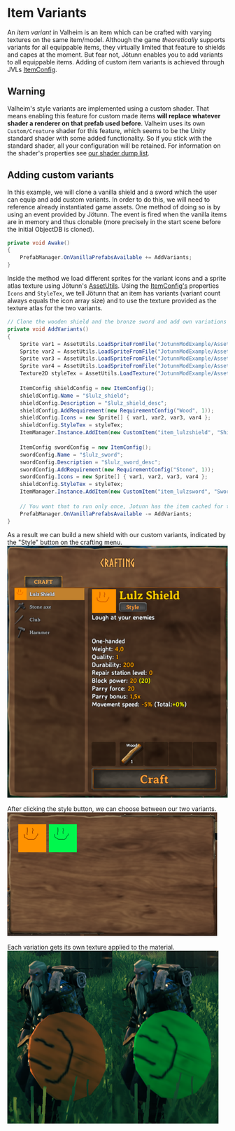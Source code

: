 ﻿# Item Variants

An _item variant_ in Valheim is an item which can be crafted with varying textures on the same item/model. Although the game _theoretically_ supports variants for all equippable items, they virtually limited that feature to shields and capes at the moment. But fear not, Jötunn enables you to add variants to all equippable items. Adding of custom item variants is achieved through JVLs [ItemConfig](xref:Jotunn.Configs.ItemConfig).

## Warning 

Valheim's style variants are implemented using a custom shader. That means enabling this feature for custom made items __will replace whatever shader a renderer on that prefab used before__. Valheim uses its own `Custom/Creature` shader for this feature, which seems to be the Unity standard shader with some added functionality. So if you stick with the standard shader, all your configuration will be retained. For information on the shader's properties see [our shader dump list](../data/prefabs/shader-list.md).

## Adding custom variants

In this example, we will clone a vanilla shield and a sword which the user can equip and add custom variants. In order to do this, we will need to reference already instantiated game assets. One method of doing so is by using an event provided by Jötunn. The event is fired when the vanilla items are in memory and thus clonable (more precisely in the start scene before the initial ObjectDB is cloned).

```cs
private void Awake()
{
    PrefabManager.OnVanillaPrefabsAvailable += AddVariants;
}
```

Inside the method we load different sprites for the variant icons and a sprite atlas texture using Jötunn's [AssetUtils](xref:Jotunn.Utils.AssetUtils). Using the [ItemConfig's](xref:Jotunn.Configs.ItemConfig) properties `Icons` and `StyleTex`, we tell Jötunn that an item has variants (variant count always equals the icon array size) and to use the texture provided as the texture atlas for the two variants.

```cs
// Clone the wooden shield and the bronze sword and add own variations to it
private void AddVariants()
{
    Sprite var1 = AssetUtils.LoadSpriteFromFile("JotunnModExample/Assets/test_var1.png");
    Sprite var2 = AssetUtils.LoadSpriteFromFile("JotunnModExample/Assets/test_var2.png");
    Sprite var3 = AssetUtils.LoadSpriteFromFile("JotunnModExample/Assets/test_var3.png");
    Sprite var4 = AssetUtils.LoadSpriteFromFile("JotunnModExample/Assets/test_var4.png");
    Texture2D styleTex = AssetUtils.LoadTexture("JotunnModExample/Assets/test_varpaint.png");

    ItemConfig shieldConfig = new ItemConfig();
    shieldConfig.Name = "$lulz_shield";
    shieldConfig.Description = "$lulz_shield_desc";
    shieldConfig.AddRequirement(new RequirementConfig("Wood", 1));
    shieldConfig.Icons = new Sprite[] { var1, var2, var3, var4 };
    shieldConfig.StyleTex = styleTex;
    ItemManager.Instance.AddItem(new CustomItem("item_lulzshield", "ShieldWood", shieldConfig));

    ItemConfig swordConfig = new ItemConfig();
    swordConfig.Name = "$lulz_sword";
    swordConfig.Description = "$lulz_sword_desc";
    swordConfig.AddRequirement(new RequirementConfig("Stone", 1));
    swordConfig.Icons = new Sprite[] { var1, var2, var3, var4 };
    shieldConfig.StyleTex = styleTex;
    ItemManager.Instance.AddItem(new CustomItem("item_lulzsword", "SwordBronze", shieldConfig));

    // You want that to run only once, Jotunn has the item cached for the game session
    PrefabManager.OnVanillaPrefabsAvailable -= AddVariants;
}
```

As a result we can build a new shield with our custom variants, indicated by the "Style" button on the crafting menu. 
<br />
![Variation Recipe](../images/data/variationRecipe.png)

After clicking the style button, we can choose between our two variants.
<br />
![Variation Selection](../images/data/variationSelection.png)

Each variation gets its own texture applied to the material.
<br />
![Variation Result](../images/data/variationResult.png)